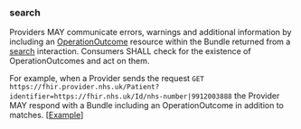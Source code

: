 ### search
Providers MAY communicate errors, warnings and additional information by including an
[OperationOutcome](https://hl7.org/fhir/R4/operationoutcome.html) resource within the Bundle returned from a 
[search](https://hl7.org/fhir/R4/http.html#search) interaction. 
Consumers SHALL check for the existence of OperationOutcomes and act on them.

For example, when a Provider sends the request `GET https://fhir.provider.nhs.uk/Patient?identifier=https://fhir.nhs.uk/Id/nhs-number|9912003888`
the Provider MAY respond with a Bundle including an OperationOutcome in addition to matches. [[Example](Bundle-Response-searchreturnswarning.html)]

